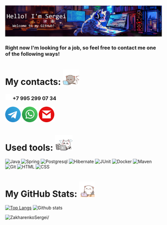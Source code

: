 ![Header](./images/header_wh.png)

<h3>Right now I'm looking for a job, so feel free to contact me one of the following ways!</h3>


# My contacts: <img src="./images/Contacts.gif" height="50" loading="lazy"/>
<h3><img src="./icons/phone_icon-icons.com_48251_wh.png" alt="Telegram" height="20"> +7 995 299 07 34</br></h3>
<a href="https://t.me/Niaktes"><img src="./icons/telegram_logo_icon_186899.png" alt="Telegram" height="50"></a>
<a href="https://wa.me/89265900734"><img src="./icons/whatsapp_logo_icon_186881.png" alt="Whatsapp" height="50"></a>
<a href="mailto:Sergei.Rabota@gmail.com"><img src="./icons/gmail_14189.png" alt="Mail" height="50"></a>


# Used tools: <img src="./images/Skills.gif" height="50" loading="lazy"/>
<p float="left">
<img alt="Java" src="https://custom-icon-badges.herokuapp.com/badge/Java-007396?logo=java&logoColor=white" height="25"> 
<img alt="Spring" src="https://img.shields.io/badge/Spring-6DB33F?logo=spring&logoColor=white" height="25">
<img alt="Postgresql" src="https://img.shields.io/badge/PostgreSQL-4169E1?logo=postgresql&logoColor=white" height="25">
<img alt="Hibernate" src="https://img.shields.io/badge/Hibernate-59666C?logo=hibernate&logoColor=white" height="25">
<img alt="JUnit" src="https://custom-icon-badges.herokuapp.com/badge/JUnit-25A162?logo=check-circle&logoColor=white" height="25">
<img alt="Docker" src="https://img.shields.io/badge/Docker-007396?logo=docker&logoColor=white" height="25">
<img alt="Maven" src="https://img.shields.io/badge/Maven-C71A36?logo=Apache Maven&logoColor=white" height="25">
<img alt="Git" src="https://img.shields.io/badge/GIT-F05033?logo=git&logoColor=white" height="25">
<img alt="HTML" src="https://img.shields.io/badge/HTML-E34F26?logo=html5&logoColor=white" height="25">
<img alt="CSS" src="https://img.shields.io/badge/CSS-1572B6?logo=css3&logoColor=white" height="25">
</p>


# My GitHub Stats: <img src="./images/Stats.gif" height="50" loading="lazy"/>
<p float="left">

[![Top Langs](https://github-readme-stats.vercel.app/api/top-langs/?username=Niaktes&theme=tokyonight&hide=Shell&hide_title=true)](https://github.com/Niaktes/github-readme-stats)
![Github stats](https://github-readme-stats.vercel.app/api?username=Niaktes&show_icons=true&theme=tokyonight&hide=prs&hide_title=true&line_height=24)
</p>
<p align = left><img src=https://komarev.com/ghpvc/?username=Niaktes alt=ZakharenkoSergei/></p>

<!--
Here are some ideas to get you started:

- 🔭 I’m currently working on ...
- 🌱 I’m currently learning ...
- 👯 I’m looking to collaborate on ...
- 🤔 I’m looking for help with ...
- 💬 Ask me about ...
- 📫 How to reach me: ...
- 😄 Pronouns: ...
- ⚡ Fun fact: ...
-->
